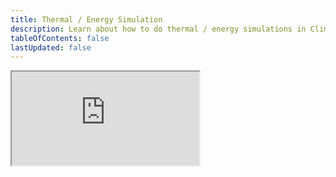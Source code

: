 ```yaml
---
title: Thermal / Energy Simulation
description: Learn about how to do thermal / energy simulations in ClimateStudio
tableOfContents: false
lastUpdated: false
---
```


<iframe 
  class="w-full aspect-[16/10]"
  allowfullscreen
  src="https://drive.google.com/file/d/14pqnMa2ZabcSZbe7B05mi-pesINfu_WM/preview" 
  allow="autoplay"
>
</iframe>
